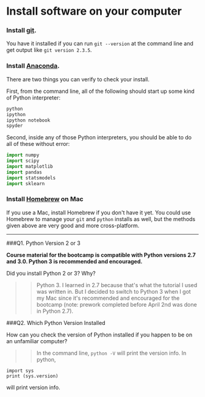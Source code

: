 # Install software on your computer


### Install [git](http://git-scm.com/).

You have it installed if you can run `git --version` at the command
line and get output like `git version 2.3.5`.


### Install [Anaconda](http://continuum.io/downloads).

There are two things you can verify to check your install.

First, from the command line, all of the following should start up
some kind of Python interpreter:

```bash
python
ipython
ipython notebook
spyder
```

Second, inside any of those Python interpreters, you should be able to
do all of these without error:

```python
import numpy
import scipy
import matplotlib
import pandas
import statsmodels
import sklearn
```

### Install [Homebrew](http://brew.sh/) on Mac

If you use a Mac, install Homebrew if you don't
have it yet. You could use Homebrew to manage your `git` and `python`
installs as well, but the methods given above are very good and more
cross-platform.

---

###Q1. Python Version 2 or 3

**Course material for the bootcamp is compatible with Python versions 2.7 and 3.0. Python 3 is recommended and encouraged.**  

Did you install Python 2 or 3? Why?  

>> Python 3. I learned in 2.7 because that's what the tutorial I used was written in. But I decided to switch to Python 3 when I got my Mac since it's recommended and encouraged for the bootcamp (note: prework completed before April 2nd was done in Python 2.7).

###Q2. Which Python Version Installed   

How can you check the version of Python installed if you happen to be on an unfamiliar computer?

>> In the command line, ```python -V``` will print the version info. In python,  
```
import sys 
print (sys.version)
```
will print version info.

 


